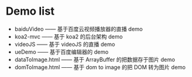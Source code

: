 # Demo list

- baiduVideo —— 基于百度云视频播放器的直播 demo
- koa2-mvc —— 基于 koa2 的后台架构 demo
- videoJS —— 基于 videoJS 的直播 demo
- ueDemo —— 基于百度编辑器的 demo
- dataToImage.html —— 基于 ArrayBuffer 的把数据存于图片 demo
- domToImage.html —— 基于 dom to image 的把 DOM 转为图片 demo
